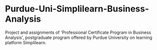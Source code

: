 # Purdue-Uni-Simplilearn-Business-Analysis
Project and assignments of 'Professional Certificate Program in Business Analysis',  postgraduate program offered by Purdue University on learning platform Simplilearn. 
